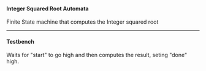 #### Integer Squared Root Automata
Finite State machine that computes the Integer squared root

---

#### Testbench
Waits for "start" to go high and then computes the result, seting "done" high. 
